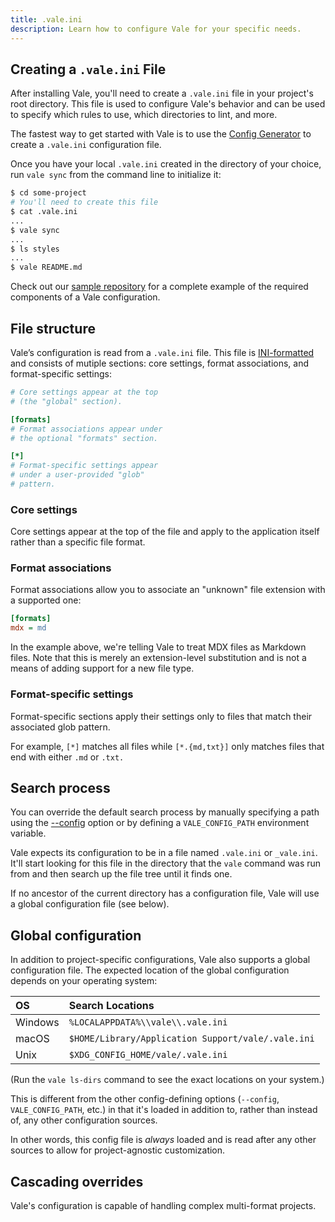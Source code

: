 ```yaml
---
title: .vale.ini
description: Learn how to configure Vale for your specific needs.
---
```


<script>
    import Alert from '$lib/components/Alert.svelte';
    import CoreSettings from '$lib/components/docs/CoreSettings.svelte';
    import FormatSettings from '$lib/components/docs/FormatSettings.svelte';
    import Cascade from '$lib/components/docs/Cascade.svelte';
</script>

## Creating a `.vale.ini` File

After installing Vale, you'll need to create a `.vale.ini` file in your
project's root directory. This file is used to configure Vale's behavior and
can be used to specify which rules to use, which directories to lint, and more.

The fastest way to get started with Vale is to use the
[Config Generator](/generator) to create a `.vale.ini` configuration file.

Once you have your local `.vale.ini` created in the directory of your choice,
run `vale sync` from the command line to initialize it:

```bash
$ cd some-project
# You'll need to create this file
$ cat .vale.ini
...
$ vale sync
...
$ ls styles
...
$ vale README.md
```

Check out our [sample repository][1] for a complete example of the required
components of a Vale configuration.

## File structure

Vale’s configuration is read from a `.vale.ini` file. This file is
[INI-formatted][4] and consists of mutiple sections: core settings,
format associations, and format-specific settings:

```ini
# Core settings appear at the top
# (the "global" section).

[formats]
# Format associations appear under
# the optional "formats" section.

[*]
# Format-specific settings appear
# under a user-provided "glob"
# pattern.
```

### Core settings

Core settings appear at the top of the file and apply to the application itself
rather than a specific file format.

<CoreSettings />

### Format associations

Format associations allow you to associate an "unknown" file extension with a
supported one:

```ini
[formats]
mdx = md
```

In the example above, we're telling Vale to treat MDX files as Markdown files.
Note that this is merely an extension-level substitution and is not a means of
adding support for a new file type.

### Format-specific settings

Format-specific sections apply their settings only to files that match their
associated glob pattern.

For example, `[*]` matches all files while `[*.{md,txt}]` only matches files
that end with either `.md` or `.txt.`

<FormatSettings />

## Search process

<Alert>
You can override the default search process by manually specifying a path using
the <a class="underline" href="/manual/config">--config</a> option or by defining a <code>VALE_CONFIG_PATH</code> environment variable.
</Alert>

Vale expects its configuration to be in a file named `.vale.ini` or
`_vale.ini`. It'll start looking for this file in the directory that the
`vale` command was run from and then search up the file tree until it finds
one.

If no ancestor of the current directory has a configuration file, Vale will
use a global configuration file (see below).

## Global configuration

In addition to project-specific configurations, Vale also supports a global
configuration file. The expected location of the global configuration depends
on your operating system:

| OS      | Search Locations                                   |
| :------ | :------------------------------------------------- |
| Windows | `%LOCALAPPDATA%\\vale\\.vale.ini`                  |
| macOS   | `$HOME/Library/Application Support/vale/.vale.ini` |
| Unix    | `$XDG_CONFIG_HOME/vale/.vale.ini`                  |

(Run the `vale ls-dirs` command to see the exact locations on your system.)

This is different from the other config-defining options (`--config`,
`VALE_CONFIG_PATH`, etc.) in that it's loaded in addition to, rather than
instead of, any other configuration sources.

In other words, this config file is _always_ loaded and is read after
any other sources to allow for project-agnostic customization.

## Cascading overrides

Vale's configuration is capable of handling complex multi-format projects.

<Cascade />

[1]: https://github.com/errata-ai/vale-boilerplate
[2]: https://github.com/errata-ai/Microsoft
[3]: https://github.com/errata-ai/write-good
[4]: https://ini.unknwon.io/docs/intro
